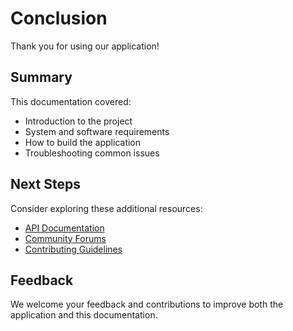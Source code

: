 # Conclusion

Thank you for using our application!

## Summary

This documentation covered:
- Introduction to the project
- System and software requirements
- How to build the application
- Troubleshooting common issues

## Next Steps

Consider exploring these additional resources:
- [API Documentation](https://google.com)
- [Community Forums](https://google.com)
- [Contributing Guidelines](https://google.com)

## Feedback

We welcome your feedback and contributions to improve both the application and this documentation.
